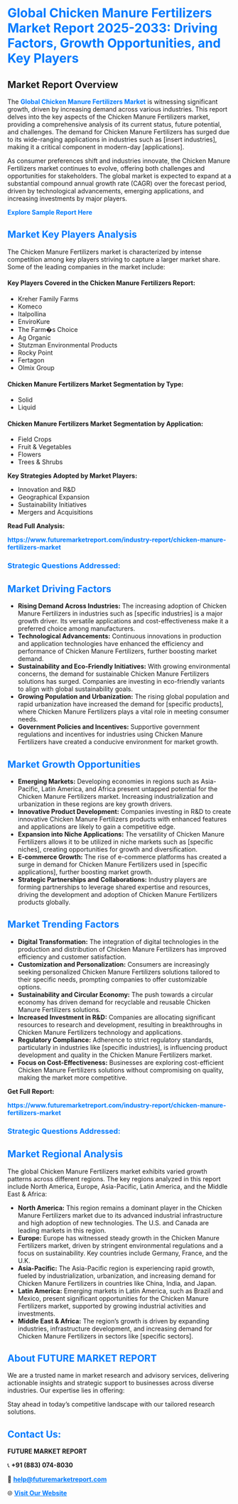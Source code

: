 <h1 style="color: #007BFF;">Global Chicken Manure Fertilizers Market Report 2025-2033: Driving Factors, Growth Opportunities, and Key Players</h1>

<section id="overview">
<h2>Market Report Overview</h2>
<p>The <a href="https://www.futuremarketreport.com/industry-report/chicken-manure-fertilizers-market" style="color: #007BFF; text-decoration: none;"><strong>Global Chicken Manure Fertilizers Market</strong></a> is witnessing significant growth, driven by increasing demand across various industries. This report delves into the key aspects of the Chicken Manure Fertilizers market, providing a comprehensive analysis of its current status, future potential, and challenges. The demand for Chicken Manure Fertilizers has surged due to its wide-ranging applications in industries such as [insert industries], making it a critical component in modern-day [applications].</p>
<p>As consumer preferences shift and industries innovate, the Chicken Manure Fertilizers market continues to evolve, offering both challenges and opportunities for stakeholders. The global market is expected to expand at a substantial compound annual growth rate (CAGR) over the forecast period, driven by technological advancements, emerging applications, and increasing investments by major players.</p>
</section>

<section id="overview">
<p><a href="https://www.futuremarketreport.com/request-sample/reportId=55332" style="color: #007BFF; text-decoration: none;"><strong>Explore Sample Report Here</strong></a></p>
</section>

<section id="key-players">
<h2 style="color: #007BFF;">Market Key Players Analysis</h2>
<p>The Chicken Manure Fertilizers market is characterized by intense competition among key players striving to capture a larger market share. Some of the leading companies in the market include:</p>
<h4>Key Players Covered in the Chicken Manure Fertilizers Report:</h4>
<ul><li>Kreher Family Farms</li><li>Komeco</li><li>Italpollina</li><li>EnviroKure</li><li>The Farm�s Choice</li><li>Ag Organic</li><li>Stutzman Environmental Products</li><li>Rocky Point</li><li>Fertagon</li><li>Olmix Group</li></ul>
<h4>Chicken Manure Fertilizers Market Segmentation by Type:</h4>
<ul><li>Solid</li><li>Liquid</li></ul>

<h4>Chicken Manure Fertilizers Market Segmentation by Application:</h4>
<ul><li>Field Crops</li><li>Fruit &amp; Vegetables</li><li>Flowers</li><li>Trees &amp; Shrubs</li></ul>
<p><strong>Key Strategies Adopted by Market Players:</strong></p>
<ul>
<li>Innovation and R&D</li>
<li>Geographical Expansion</li>
<li>Sustainability Initiatives</li>
<li>Mergers and Acquisitions</li>
</ul>
</section>

<section>
<p><strong>Read Full Analysis: </strong></p><a href="https://www.futuremarketreport.com/industry-report/chicken-manure-fertilizers-market" style="color: #007BFF; text-decoration: none;"><strong>https://www.futuremarketreport.com/industry-report/chicken-manure-fertilizers-market</strong></a>
<h3 style="color: #007BFF;">Strategic Questions Addressed:</h3>
</section>

<section id="driving-factors">
<h2 style="color: #007BFF;">Market Driving Factors</h2>
<ul>
<li><strong>Rising Demand Across Industries:</strong> The increasing adoption of Chicken Manure Fertilizers in industries such as [specific industries] is a major growth driver. Its versatile applications and cost-effectiveness make it a preferred choice among manufacturers.</li>
<li><strong>Technological Advancements:</strong> Continuous innovations in production and application technologies have enhanced the efficiency and performance of Chicken Manure Fertilizers, further boosting market demand.</li>
<li><strong>Sustainability and Eco-Friendly Initiatives:</strong> With growing environmental concerns, the demand for sustainable Chicken Manure Fertilizers solutions has surged. Companies are investing in eco-friendly variants to align with global sustainability goals.</li>
<li><strong>Growing Population and Urbanization:</strong> The rising global population and rapid urbanization have increased the demand for [specific products], where Chicken Manure Fertilizers plays a vital role in meeting consumer needs.</li>
<li><strong>Government Policies and Incentives:</strong> Supportive government regulations and incentives for industries using Chicken Manure Fertilizers have created a conducive environment for market growth.</li>
</ul>
</section>

<section id="growth-opportunities">
<h2 style="color: #007BFF;">Market Growth Opportunities</h2>
<ul>
<li><strong>Emerging Markets:</strong> Developing economies in regions such as Asia-Pacific, Latin America, and Africa present untapped potential for the Chicken Manure Fertilizers market. Increasing industrialization and urbanization in these regions are key growth drivers.</li>
<li><strong>Innovative Product Development:</strong> Companies investing in R&D to create innovative Chicken Manure Fertilizers products with enhanced features and applications are likely to gain a competitive edge.</li>
<li><strong>Expansion into Niche Applications:</strong> The versatility of Chicken Manure Fertilizers allows it to be utilized in niche markets such as [specific niches], creating opportunities for growth and diversification.</li>
<li><strong>E-commerce Growth:</strong> The rise of e-commerce platforms has created a surge in demand for Chicken Manure Fertilizers used in [specific applications], further boosting market growth.</li>
<li><strong>Strategic Partnerships and Collaborations:</strong> Industry players are forming partnerships to leverage shared expertise and resources, driving the development and adoption of Chicken Manure Fertilizers products globally.</li>
</ul>
</section>

<section id="trending-factors">
<h2 style="color: #007BFF;">Market Trending Factors</h2>
<ul>
<li><strong>Digital Transformation:</strong> The integration of digital technologies in the production and distribution of Chicken Manure Fertilizers has improved efficiency and customer satisfaction.</li>
<li><strong>Customization and Personalization:</strong> Consumers are increasingly seeking personalized Chicken Manure Fertilizers solutions tailored to their specific needs, prompting companies to offer customizable options.</li>
<li><strong>Sustainability and Circular Economy:</strong> The push towards a circular economy has driven demand for recyclable and reusable Chicken Manure Fertilizers solutions.</li>
<li><strong>Increased Investment in R&D:</strong> Companies are allocating significant resources to research and development, resulting in breakthroughs in Chicken Manure Fertilizers technology and applications.</li>
<li><strong>Regulatory Compliance:</strong> Adherence to strict regulatory standards, particularly in industries like [specific industries], is influencing product development and quality in the Chicken Manure Fertilizers market.</li>
<li><strong>Focus on Cost-Effectiveness:</strong> Businesses are exploring cost-efficient Chicken Manure Fertilizers solutions without compromising on quality, making the market more competitive.</li>
</ul>
</section>

<section>
<p><strong>Get Full Report: </strong></p><a href="https://www.futuremarketreport.com/industry-report/chicken-manure-fertilizers-market" style="color: #007BFF; text-decoration: none;"><strong>https://www.futuremarketreport.com/industry-report/chicken-manure-fertilizers-market</strong></a>
<h3 style="color: #007BFF;">Strategic Questions Addressed:</h3>
</section>


<section id="regional-analysis">
<h2 style="color: #007BFF;">Market Regional Analysis</h2>
<p>The global Chicken Manure Fertilizers market exhibits varied growth patterns across different regions. The key regions analyzed in this report include North America, Europe, Asia-Pacific, Latin America, and the Middle East & Africa:</p>
<ul>
<li><strong>North America:</strong> This region remains a dominant player in the Chicken Manure Fertilizers market due to its advanced industrial infrastructure and high adoption of new technologies. The U.S. and Canada are leading markets in this region.</li>
<li><strong>Europe:</strong> Europe has witnessed steady growth in the Chicken Manure Fertilizers market, driven by stringent environmental regulations and a focus on sustainability. Key countries include Germany, France, and the U.K.</li>
<li><strong>Asia-Pacific:</strong> The Asia-Pacific region is experiencing rapid growth, fueled by industrialization, urbanization, and increasing demand for Chicken Manure Fertilizers in countries like China, India, and Japan.</li>
<li><strong>Latin America:</strong> Emerging markets in Latin America, such as Brazil and Mexico, present significant opportunities for the Chicken Manure Fertilizers market, supported by growing industrial activities and investments.</li>
<li><strong>Middle East & Africa:</strong> The region’s growth is driven by expanding industries, infrastructure development, and increasing demand for Chicken Manure Fertilizers in sectors like [specific sectors].</li>
</ul>
</section>

<footer>
<h2 style="color: #007BFF;">About FUTURE MARKET REPORT</h2>
<p>We are a trusted name in market research and advisory services, delivering actionable insights and strategic support to businesses across diverse industries. Our expertise lies in offering:</p>

<p>Stay ahead in today’s competitive landscape with our tailored research solutions.</p>

<h2 style="color: #007BFF;">Contact Us:</h2>
<p><strong>FUTURE MARKET REPORT</strong></p>
<p>📞 <strong>+91 (883) 074-8030</strong></p>
<p>📧 <strong><a href="mailto:help@futuremarketreport.com" style="color: #007BFF;">help@futuremarketreport.com</a></strong></p>
<p>🌐 <strong><a href="https://www.futuremarketreport.com/" style="color: #007BFF;">Visit Our Website</a></strong></p>
</footer>